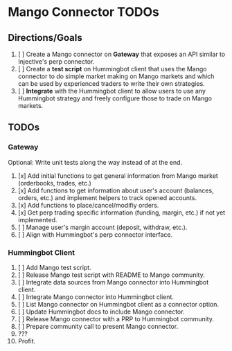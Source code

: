 # Mango Connector TODOs
## Directions/Goals
1. [ ] Create a Mango connector on **Gateway** that exposes an API similar to Injective's perp connector.
2. [ ] Create a **test script** on Hummingbot client that uses the Mango connector to do simple market making on Mango markets and which can be used by experienced traders to write their own strategies.
3. [ ] **Integrate** with the Hummingbot client to allow users to use any Hummingbot strategy and freely configure those to trade on Mango markets.
## TODOs
### Gateway
Optional: Write unit tests along the way instead of at the end.
1. [x] Add initial functions to get general information from Mango market (orderbooks, trades, etc.)
2. [x] Add functions to get information about user's account (balances, orders, etc.) and implement helpers to track opened accounts.
3. [x] Add functions to place/cancel/modifiy orders.
4. [x] Get perp trading specific information (funding, margin, etc.) if not yet implemented.
5. [ ] Manage user's margin account (deposit, withdraw, etc.).
6. [ ] Align with Hummingbot's perp connector interface.

### Hummingbot Client
1. [ ] Add Mango test script.
2. [ ] Release Mango test script with README to Mango community.
3. [ ] Integrate data sources from Mango connector into Hummingbot client.
4. [ ] Integrate Mango connector into Hummingbot client.
5. [ ] List Mango connector on Hummingbot client as a connector option.
6. [ ] Update Hummingbot docs to include Mango connector.
7. [ ] Release Mango connector with a PRP to Hummingbot community.
8. [ ] Prepare community call to present Mango connector.
8. ???
9. Profit.
